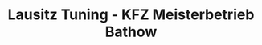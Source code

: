 ---
title: "Lausitz Tuning - KFZ Meisterbetrieb Bathow"
url: /lauchhammer/lausitz-tuning-kfz-meisterbetrieb-bathow/
shop: Autowerkstatt
---